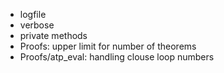 - logfile
- verbose
- private methods
- Proofs: upper limit for number of theorems
- Proofs/atp_eval: handling clouse loop numbers
